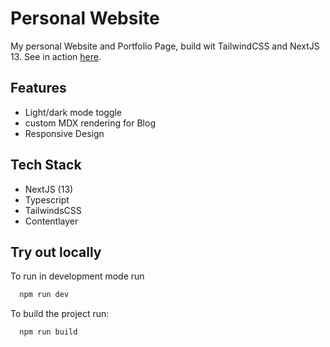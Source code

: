 # Personal Website

My personal Website and Portfolio Page, build wit TailwindCSS and NextJS 13. See in action [here](https://floshodan.io).

## Features

- Light/dark mode toggle
- custom MDX rendering for Blog
- Responsive Design

## Tech Stack

- NextJS (13)
- Typescript
- TailwindsCSS
- Contentlayer

## Try out locally

To run in development mode run

```bash
  npm run dev
```

To build the project run:

```bash
  npm run build
```
